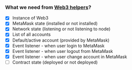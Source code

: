 ### What we need from [Web3 helpers](src/helpers/web3.js)?

- [x] Instance of Web3
- [x] MetaMask state (installed or not installed)
- [x] Network state (listening or not listening to node)
- [x] List of all accounts
- [x] Default/active account (provided by MetaMask)
- [x] Event listener - when user login to MetaMask
- [x] Event listener - when user logout from MetaMask
- [x] Event listener - when user change account in MetaMask
- [ ] Contract state (deployed or not deployed)
